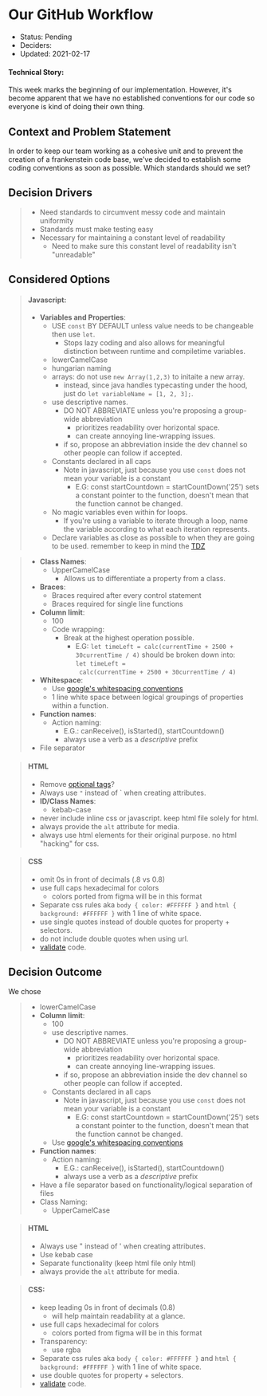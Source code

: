 # Our GitHub Workflow

* Status: Pending
* Deciders: 
* Updated: 2021-02-17

#### Technical Story: 
This week marks the beginning of our implementation. However, it's become apparent that we have no established conventions for our code so everyone is kind of doing their own thing.

## Context and Problem Statement
In order to keep our team working as a cohesive unit and to prevent the creation of a frankenstein code base, we've decided to establish some coding conventions as soon as possible.
Which standards should we set?


## Decision Drivers

> - Need standards to circumvent messy code and maintain uniformity
> - Standards must make testing easy
> - Necessary for maintaining a constant level of readability
>   - Need to make sure this constant level of readability isn't "unreadable"

## Considered Options

> #### Javascript:
> - **Variables and Properties**:
>   - USE `const` BY DEFAULT unless value needs to be changeable then use `let`.
>     - Stops lazy coding and also allows for meaningful distinction between runtime and compiletime variables.
>   - lowerCamelCase
>   - hungarian naming
>   - arrays: do not use `new Array(1,2,3)` to initaite a new array.
>     - instead, since java handles typecasting under the hood, just do `let variableName = [1, 2, 3];`.
>   - use descriptive names. 
>     - DO NOT ABBREVIATE unless you're proposing a group-wide abbreviation
>       - prioritizes readability over horizontal space.
>       - can create annoying line-wrapping issues.
>     - if so, propose an abbreviation inside the dev channel so other people can follow if accepted.
>   - Constants declared in all caps
>     - Note in javascript, just because you use `const` does not mean your variable is a constant
>       - E.G: const startCountdown = startCountDown('25') sets a constant pointer to the function, doesn't mean that the function cannot be changed.
>   - No magic variables even within for loops.
>     - If you're using a variable to iterate through a loop, name the variable according to what each iteration represents.
>   - Declare variables as close as possible to when they are going to be used. remember to keep in mind the [TDZ](https://developer.mozilla.org/en-US/docs/Web/JavaScript/Reference/Statements/let#temporal_dead_zone_tdz)

> - **Class Names**:
>   - UpperCamelCase
>     - Allows us to differentiate a property from a class.
> - **Braces**:
>   - Braces required after every control statement
>   - Braces required for single line functions
> - **Column limit**:
>   - 100
>   - Code wrapping:
>     - Break at the highest operation possible.
>       - E.G: `let timeLeft = calc(currentTime + 2500 + 30currentTime / 4)` should be broken down into:                    
>       `let timeLeft =`                                                                  
>       ` calc(currentTime + 2500 + 30currentTime / 4)`
> - **Whitespace**:
>   - Use [google's whitespacing conventions](https://google.github.io/styleguide/jsguide.html#formatting-whitespace)
>   - 1 line white space between logical groupings of properties within a function.
> - **Function names**:
>   - Action naming:
>     - E.G.: canReceive(), isStarted(), startCountdown()
>     - always use a verb as a *descriptive* prefix
> - File separator

> #### HTML
> - Remove [optional tags](https://html.spec.whatwg.org/multipage/syntax.html#syntax-tag-omission)?
> - Always use `"` instead of \` when creating attributes.
> - **ID/Class Names**:
>   - kebab-case
> - never include inline css or javascript. keep html file solely for html.
> - always provide the `alt` attribute for media.
> - always use html elements for their original purpose. no html "hacking" for css.

> #### CSS
> - omit 0s in front of decimals (.8 vs 0.8)
> - use full caps hexadecimal for colors
>   - colors ported from figma will be in this format
> - Separate css rules aka `body { color: #FFFFFF }` and `html { background: #FFFFFF }` with 1 line of white space.
> - use single quotes instead of double quotes for property + selectors.
> - do not include double quotes when using url.
> - [validate](https://jigsaw.w3.org/css-validator/) code.

## Decision Outcome

We chose
>   - lowerCamelCase
> - **Column limit**:
>   - 100
>   - use descriptive names. 
>     - DO NOT ABBREVIATE unless you're proposing a group-wide abbreviation
>       - prioritizes readability over horizontal space.
>       - can create annoying line-wrapping issues.
>     - if so, propose an abbreviation inside the dev channel so other people can follow if accepted.
>   - Constants declared in all caps
>     - Note in javascript, just because you use `const` does not mean your variable is a constant
>       - E.G: const startCountdown = startCountDown('25') sets a constant pointer to the function, doesn't mean that the function cannot be changed.
>   - Use [google's whitespacing conventions](https://google.github.io/styleguide/jsguide.html#formatting-whitespace)
> - **Function names**:
>   - Action naming:
>     - E.G.: canReceive(), isStarted(), startCountdown()
>     - always use a verb as a *descriptive* prefix
> - Have a file separator based on functionality/logical separation of files
> - Class Naming:
>   - UpperCamelCase

> #### HTML
> - Always use " instead of ' when creating attributes.
> - Use kebab case
> - Separate functionality (keep html file only html)
> - always provide the `alt` attribute for media.

> #### CSS:
> - keep leading 0s in front of decimals (0.8)
>   - will help maintain readability at a glance.
> - use full caps hexadecimal for colors
>   - colors ported from figma will be in this format
> - Transparency:
>   - use rgba
> - Separate css rules aka `body { color: #FFFFFF }` and `html { background: #FFFFFF }` with 1 line of white space.
> - use double quotes for property + selectors.
> - [validate](https://jigsaw.w3.org/css-validator/) code.

